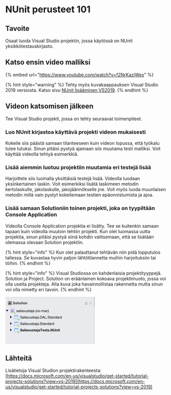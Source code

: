 # NUnit perusteet 101

## **Tavoite**

Osaat luoda Visual Studio projektin, jossa käytössä on NUnit yksikkötestauskirjasto.

## **Katso ensin video** malliksi

{% embed url="https://www.youtube.com/watch?v=f2NrKazjWes" %}

{% hint style="warning" %}
Tehty myös kuvakaappauksen Visual Studio 2019 versiosta. Katso sivu [NUnit lisääminen VS2019](nunit-lisaeaeminen-vs2019.md).
{% endhint %}

## **Videon katsomisen jälkeen**

Tee Visual Studio projekti, jossa on tehty seuraavat toimenpiteet.

### Luo NUnit kirjastoa käyttävä projekti videon mukaisesti

Kokeile siis päästä samaan tilanteeseen kuin videon lopussa, että työkalu tulee tutuksi. Sinun pitäisi pystyä ajamaan siis muutama testi malliksi. Voit käyttää videolla tehtyä esimerkkiä.

### Lisää aiemmin luotuu projektiin muutamia eri testejä lisää

Harjoittele siis luomalla yksittäisiä testejä lisää. Videolla luodaan yksinkertainen laskin. Voit esimerkiksi lisätä laskimeen metodin kertolaskulle, jakolaskulle, jakojäännökselle jne. Voit myös luoda muunlaisen metodin millä vain pystyt kokeilemaan testien epäonnistumista ja ajoa.

### Lisää samaan Solutioniin toinen projekti, joka on tyypiltään Console Application

Videolla Console Application projektia ei lisätty. Tee se kuitenkin samaan tapaan kuin videolla muutoin tehtiin projekti. Kun olet luomassa uutta projektia, sinun pitäisi pystyä siinä kohdin valitsemaan, että se lisätään olemassa olevaan Solution projektiin.

{% hint style="info" %}
Kun olet palauttanut tehtävän niin pidä lopputulos tallessa. Se kuvastaa hyvin paljon lähtötilannetta muihin harjoituksiin tai töihin.
{% endhint %}

{% hint style="info" %}
Visual Studiossa on kahdenlaisia projektityyppejä. Solution ja Project. Solution on eräänlainen kokoava projektimuoto, jossa voi olla useita projekteja. Alla kuva joka havainnollistaa rakennetta mutta sinun voi olla nimetty eri tavoin.
{% endhint %}

![Esimerkki Visual Studion projektirakenteesta.](../.gitbook/assets/vs-solution.png)

## Lähteitä

Lisätietoja Visual Studion projektirakenteesta: [https://docs.microsoft.com/en-us/visualstudio/get-started/tutorial-projects-solutions?view=vs-2019](https://docs.microsoft.com/en-us/visualstudio/get-started/tutorial-projects-solutions?view=vs-2019)



